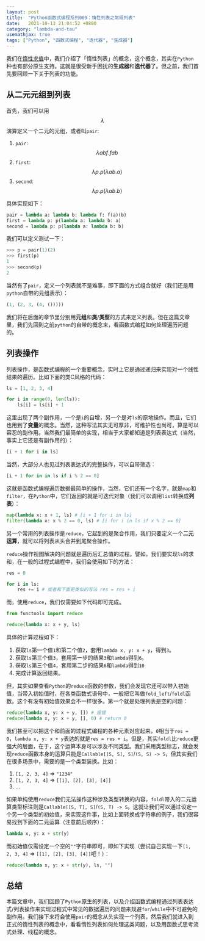 ```yaml
---
layout: post
title:  "Python函数式编程系列009：惰性列表之常规列表"
date:   2021-10-13 21:04:52 +0800
category: "lambda-and-tau"
usemathjax: true
tags: ["Python", "函数式编程", "迭代器", "生成器"]
---
```


我们在[惰性求值](https://3gee.netlify.app/lambda-and-tau/2021/10/12/python_lambda%E4%B9%8B%E6%83%B0%E6%80%A7%E6%B1%82%E5%80%BC)中，我们介绍了「惰性列表」的概念，这个概念，其实在`Python`种也有部分原生支持。这就是很受新手困扰的**生成器**和**迭代器**了。但之前，我们首先要回顾一下关于列表的功能。

## 从二元元组到列表

首先，我们可以用$$\lambda$$演算定义一个二元的元组，或者叫`pair`:

1. `pair`: $$\lambda a b f.f a b$$
2. `first`: $$\lambda p. p(\lambda a b. a)$$
3. `second`: $$\lambda  p. p(\lambda a b.b)$$


具体实现如下：

```python
pair = lambda a: lambda b: lambda f: f(a)(b)
first = lambda p: p(lambda a: lambda b: a)
second = lambda p: p(lambda a: lambda b: b)
```

我们可以定义测试一下：

```python
>>> p = pair(1)(2)
>>> first(p)
1
>>> second(p)
2
```

当然有了`pair`，定义一个列表就不是难事，即下面的方式组合就好（我们还是用`python`自带的元组表示）：

```python
(1, (2, 3, (4, ()))))
```

我们将在后面的章节里分别用**元组**和**类**/**类型**的方式来定义列表。但在这篇文章里，我们先回到之前`python`的自带的概念来，看函数式编程如何处理遍历问题的。

## 列表操作

列表操作，是函数式编程的一个重要概念，实时上它是通过递归来实现对一个线性结果的遍历。比如下面的类C风格的代码：

```python
ls = [1, 2, 3, 4]

for i in range(0, len(ls)):
    ls[i] = ls[i] + 1
```

这里出现了两个副作用，一个是`i`的自增，另一个是对`ls`的原地操作。而且，它们也用到了**变量**的概念。当然，这种写法其实无可厚非，可维护性也尚可，算是可以容忍的副作用。当然我们最简单的实现，相当于大家都知道是列表表达式（当然，事实上它还是有副作用的）：

```python
[i + 1 for i in ls]
```

当然，大部分人也见过列表表达式的完整操作，可以自带筛选：

```python
[i + 1 for in in ls if i % 2 == 0]
```

这就是函数式编程遍历数据最简单的操作，当然，它们还有一个名字，就是`map`和`filter`，在`Python`中，它们返回的就是可迭代对象（我们可以调用`list`转换成**列表**）：

```python
map(lambda x: x + 1, ls) # [i + 1 for i in ls]
filter(lambda x: x % 2 == 0, ls) # [i for i in ls if x % 2 == 0]
```

另一个常用的列表操作是`reduce`，它起到的是聚合作用，我们只要定义一个**二元运算**，就可以将列表从头合并到尾聚合操作。

`reduce`操作视图解决的问题就是遍历后汇总值的过程。譬如，我们要实现`ls`的求和，在一般的过程式编程中，我们会使用如下的方法：

```python
res = 0

for i in ls:
    res += i # 或者和下面更类似的写法 res = res + i
```

而，使用`reduce`，我们仅需要如下代码即可完成。

```python
from functools import reduce

reduce(lambda x: x + y, ls)
```

具体的计算过程如下：

1. 获取`ls`第一个值`1`和第二个值`2`，套用`lambda x, y: x + y`，得到`3`。
2. 获取`ls`第三个值`3`，套用第一步的结果`3`和`lambda`得到`6`。
3. 获取`ls`第三个值`4`，套用第二步的结果`6`和`lambda`得到`10`
4. 完成计算返回结果。

但，其实如果查看`Python`的`reduce`函数的参数，我们会发现它还可以带入初始值，当带入初始值时，在各类函数式语句中，一般把它叫做`fold_left`/`foldl`函数。这个有没有初始值效果会不一样很多。第一个就是处理列表是空的问题：

```python
reduce(lambda x, y: x + y, []) # 报错
reduce(lambda x, y: x + y, [], 0) # return 0
```

我们甚至可以把这个和前面的过程式编程的各种元素对应起来，`0`相当于`res = 0`，`lambda x, y: x + y`表达的就是`res = res + i`。但是，其实`foldl`比`reduce`更强大的层面，在于，这个运算本身可以涉及不同类型。我们采用类型标志，就会发现`reduce`函数本身的运算只能是`Callable[[S, S], S]`/`(S, S) -> S`，但其实我们在很多场景中，需要的是一个类型装换。比如：

1. `[1, 2, 3, 4]` => `"1234"`
2. `[1, 2, 3, 4]` => `[[1], [2], [3], [4]]`
3. ...

如果单纯使用`reduce`我们无法操作这种涉及类型转换的内容，`foldl`带入的二元运算类型标注则是`Callable[[S, T], S]`/`(S, T) -> S`。这就让我们可以通过设定一个另一个类型的初始值，来实现这件事，比如上面转换成字符串的例子，我们很容易找到下面的二元运算（注意前后顺序）：

```python
lambda x, y: x + str(y)
```

而初始值仅需设定一个空的`""`字符串即可，即如下实现（尝试自己实现一下`[1, 2, 3, 4]` => `[[1], [2], [3], [4]]`吧！）：

```python
reduce(lambda x, y: x + str(y), ls, "")
```

## 总结

本篇文章中，我们回顾了`Python`原生的列表，以及介绍函数式编程通过列表表达式/列表操作来实现过程式中常见的数据遍历的问题来规避`for`/`while`中不可避免的副作用。我们接下来将会使用`pair`的概念从头实现一个列表，然后我们就进入到正式的惰性列表的概念中，看看惰性列表如何处理这类问题，以及用函数式思考流式处理、线程的概念。
